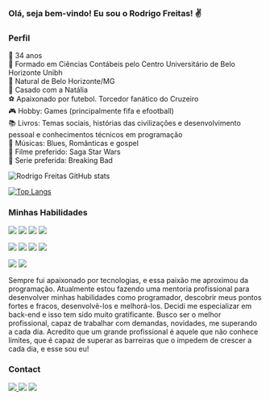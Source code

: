 ### Olá, seja bem-vindo! Eu sou o Rodrigo Freitas! ✌️

### Perfil

🔞 34 anos <br>
🏫 Formado em Ciências Contábeis pelo Centro Universitário de Belo Horizonte Unibh <br>
🗽 Natural de Belo Horizonte/MG <br>
💍 Casado com a Natália <br>
⚽ Apaixonado por futebol. Torcedor fanático do Cruzeiro <br>
🎮 Hobby: Games (principalmente fifa e efootball)<br>
📚 Livros: Temas sociais, histórias das civilizações e desenvolvimento pessoal e conhecimentos técnicos em programação <br>
🎵 Músicas: Blues, Românticas e gospel <br>
🎥 Filme preferido: Saga Star Wars <br>
🎥 Serie preferida: Breaking Bad <br>


![Rodrigo Freitas GitHub stats](https://github-readme-stats.vercel.app/api?username=Rodjfreitas&show_icons=true&theme=highcontrast)

[![Top Langs](https://github-readme-stats.vercel.app/api/top-langs/?username=Rodjfreitas&layout=compact)](https://github.com/Rodjfreitas/github-readme-stats)


### Minhas Habilidades
<img src="https://img.shields.io/badge/-HTML5-E34F26?logo=HTML5&logoColor=white&style=plastic">  <img src="https://img.shields.io/badge/-CSS3-1572B6?logo=CSS3&logoColor=white&style=plastic">  <img src="https://img.shields.io/badge/-JAVASCRIPT-f4dc1c?logo=JavaScript&logoColor=black&style=plastic"> <img src="https://img.shields.io/badge/-Python-3776AB?logo=Python&logoColor=white&style=plastic">

<img src="https://img.shields.io/badge/-Visual%20Studio%20Code-2F80ED?logo=visualstudiocode&logoColor=white&style=plastic">  <img src="https://img.shields.io/badge/-Bootstrap-7952B3?logo=Bootstrap&logoColor=white&style=plastic">  <img src="https://img.shields.io/badge/-Figma-F24E1E?logo=figma&logoColor=white&style=plastic">  <img src="https://img.shields.io/badge/-Git-F05032?logo=Git&logoColor=white&style=plastic">

<img src="https://img.shields.io/badge/-Excel-217346?logo=MicrosoftExcel&logoColor=white&style=flat">  <img src="https://img.shields.io/badge/-Power%20BI-F2C811?logo=PowerBI&logoColor=white&style=flat">


Sempre fui apaixonado por tecnologias, e essa paixão me aproximou da programação. Atualmente estou fazendo uma mentoria profissional para desenvolver minhas habilidades como programador, descobrir meus pontos fortes e fracos, desenvolvê-los e melhorá-los. Decidi me especializar em back-end e isso tem sido muito gratificante.
Busco ser o melhor profissional, capaz de trabalhar com demandas, novidades, me superando a cada dia.
Acredito que um grande profissional é aquele que não conhece limites, que é capaz de superar as barreiras que o impedem de crescer a cada dia, e esse sou eu!

### Contact
<a href="https://github.com/Rodjfreitas" target="_blank"><img src="https://img.shields.io/badge/-GitHub-181717?logo=GitHub&logoColor=white&style=flat"> <a href="https://www.linkedin.com/in/rodrigojfreitas/" target="_blank"><img src="https://img.shields.io/badge/-LinkedIn-0A66C2?logo=LinkedIn&logoColor=white&style=flat"></a> <a href="mailto:rodjfreitas@gmail.com" target="_blank"><img src="https://img.shields.io/badge/-email-005FF9?logo=Mail.Ru&logoColor=white&style=flat"></a> 


